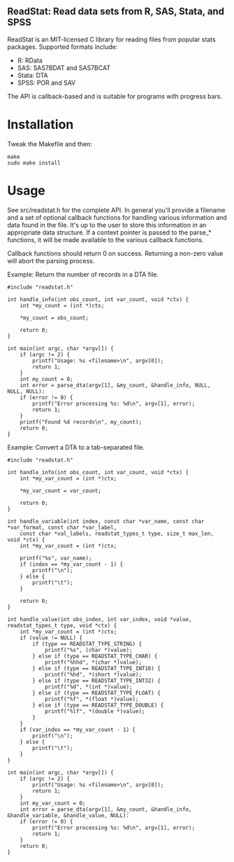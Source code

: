 ReadStat: Read data sets from R, SAS, Stata, and SPSS
--

ReadStat is an MIT-licensed C library for reading files from popular stats
packages. Supported formats include:

* R: RData
* SAS: SAS7BDAT and SAS7BCAT
* Stata: DTA
* SPSS: POR and SAV

The API is callback-based and is suitable for programs with progress bars.


Installation
==

Tweak the Makefile and then:

    make
    sudo make install


Usage
==

See src/readstat.h for the complete API. In general you'll provide a filename
and a set of optional callback functions for handling various information and
data found in the file. It's up to the user to store this information in an
appropriate data structure. If a context pointer is passed to the parse_* functions,
it will be made available to the various callback functions.

Callback functions should return 0 on success. Returning a non-zero value will
abort the parsing process.

Example: Return the number of records in a DTA file.

    #include "readstat.h"

    int handle_info(int obs_count, int var_count, void *ctx) {
        int *my_count = (int *)ctx;

        *my_count = obs_count;

        return 0;
    }

    int main(int argc, char *argv[]) {
        if (argc != 2) {
            printf("Usage: %s <filename>\n", argv[0]);
            return 1;
        }
        int my_count = 0;
        int error = parse_dta(argv[1], &my_count, &handle_info, NULL, NULL, NULL):
        if (error != 0) {
            printf("Error processing %s: %d\n", argv[1], error);
            return 1;
        }
        printf("Found %d records\n", my_count);
        return 0;
    }

Example: Convert a DTA to a tab-separated file.

    #include "readstat.h"

    int handle_info(int obs_count, int var_count, void *ctx) {
        int *my_var_count = (int *)ctx;
        
        *my_var_count = var_count;

        return 0;
    }

    int handle_variable(int index, const char *var_name, const char *var_format, const char *var_label, 
        const char *val_labels, readstat_types_t type, size_t max_len, void *ctx) {
        int *my_var_count = (int *)ctx;

        printf("%s", var_name);
        if (index == *my_var_count - 1) {
            printf("\n");
        } else {
            printf("\t");
        }

        return 0;
    }

    int handle_value(int obs_index, int var_index, void *value, readstat_types_t type, void *ctx) {
        int *my_var_count = (int *)ctx;
        if (value != NULL) {
            if (type == READSTAT_TYPE_STRING) {
                printf("%s", (char *)value);
            } else if (type == READSTAT_TYPE_CHAR) {
                printf("%hhd", *(char *)value);
            } else if (type == READSTAT_TYPE_INT16) {
                printf("%hd", *(short *)value);
            } else if (type == READSTAT_TYPE_INT32) {
                printf("%d", *(int *)value);
            } else if (type == READSTAT_TYPE_FLOAT) {
                printf("%f", *(float *)value);
            } else if (type == READSTAT_TYPE_DOUBLE) {
                printf("%lf", *(double *)value);
            }
        }
        if (var_index == *my_var_count - 1) {
            printf("\n");
        } else {
            printf("\t");
        }
    }

    int main(int argc, char *argv[]) {
        if (argc != 2) {
            printf("Usage: %s <filename>\n", argv[0]);
            return 1;
        }
        int my_var_count = 0;
        int error = parse_dta(argv[1], &my_count, &handle_info, &handle_variable, &handle_value, NULL):
        if (error != 0) {
            printf("Error processing %s: %d\n", argv[1], error);
            return 1;
        }
        return 0;
    }

